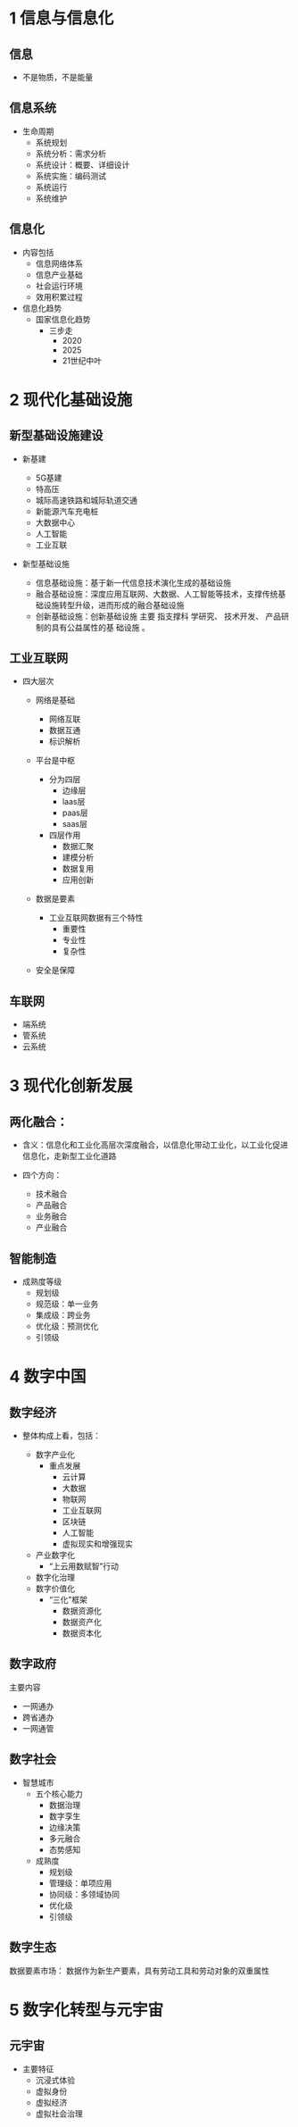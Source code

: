 # 1 信息与信息化

## 信息

* 不是物质，不是能量

## 信息系统

* 生命周期
  * 系统规划
  * 系统分析：需求分析
  * 系统设计：概要、详细设计
  * 系统实施：编码测试
  * 系统运行
  * 系统维护

## 信息化

* 内容包括
  * 信息网络体系
  * 信息产业基础
  * 社会运行环境
  * 效用积累过程
* 信息化趋势
  * 国家信息化趋势
    * 三步走
      * 2020
      * 2025
      * 21世纪中叶

# 2 现代化基础设施

## 新型基础设施建设

* 新基建

  * 5G基建
  * 特高压
  * 城际高速铁路和城际轨道交通
  * 新能源汽车充电桩
  * 大数据中心
  * 人工智能
  * 工业互联
* 新型基础设施

  * 信息基础设施：基于新一代信息技术演化生成的基础设施
  * 融合基础设施：深度应用互联网、大数据、人工智能等技术，支撑传统基础设施转型升级，进而形成的融合基础设施
  * 创新基础设施：创新基础设施 主要 指支撑科 学研究、 技术开发、 产品研制的具有公益属性的基 础设施 。

## 工业互联网

* 四大层次

  * 网络是基础

    * 网络互联
    * 数据互通
    * 标识解析
  * 平台是中枢

    * 分为四层
      * 边缘层
      * laas层
      * paas层
      * saas层
    * 四层作用
      * 数据汇聚
      * 建模分析
      * 数据复用
      * 应用创新
  * 数据是要素

    * 工业互联网数据有三个特性
      * 重要性
      * 专业性
      * 复杂性
  * 安全是保障

## 车联网

* 端系统
* 管系统
* 云系统

# 3 现代化创新发展

## 两化融合：

* 含义：信息化和工业化高层次深度融合，以信息化带动工业化，以工业化促进信息化，走新型工业化道路
* 四个方向：

  * 技术融合
  * 产品融合
  * 业务融合
  * 产业融合

## 智能制造

* 成熟度等级
  * 规划级
  * 规范级：单一业务
  * 集成级：跨业务
  * 优化级：预测优化
  * 引领级

# 4 数字中国

## 数字经济

* 整体构成上看，包括：

  * 数字产业化
    * 重点发展
      * 云计算
      * 大数据
      * 物联网
      * 工业互联网
      * 区块链
      * 人工智能
      * 虚拟现实和增强现实
  * 产业数字化
    * “上云用数赋智”行动
  * 数字化治理
  * 数字价值化
    * “三化”框架
      * 数据资源化
      * 数据资产化
      * 数据资本化

## 数字政府

主要内容

* 一网通办
* 跨省通办
* 一网通管

## 数字社会

* 智慧城市
  * 五个核心能力
    * 数据治理
    * 数字孪生
    * 边缘决策
    * 多元融合
    * 态势感知
  * 成熟度
    * 规划级
    * 管理级：单项应用
    * 协同级：多领域协同
    * 优化级
    * 引领级

## 数字生态

  数据要素市场： 数据作为新生产要素，具有劳动工具和劳动对象的双重属性

# 5 数字化转型与元宇宙

## 元宇宙

* 主要特征
  * 沉浸式体验
  * 虚拟身份
  * 虚拟经济
  * 虚拟社会治理
